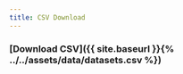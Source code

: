 ```yaml
---
title: CSV Download
---
```


### [Download CSV]({{ site.baseurl }}{% ../../assets/data/datasets.csv %})